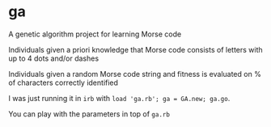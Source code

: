 # ga

A genetic algorithm project for learning Morse code

Individuals given a priori knowledge that Morse code consists of letters with up to 4 dots and/or dashes

Individuals given a random Morse code string and fitness is evaluated on % of characters correctly identified

I was just running it in `irb` with `load 'ga.rb'; ga = GA.new; ga.go`.

You can play with the parameters in top of `ga.rb`
